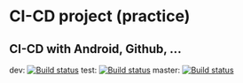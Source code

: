 # CI-CD project (practice)

## CI-CD with Android, Github, ...


dev: [![Build status](https://build.appcenter.ms/v0.1/apps/5f7ac7dc-ebff-4782-a793-f31267525154/branches/dev/badge)](https://appcenter.ms)
test: [![Build status](https://build.appcenter.ms/v0.1/apps/5181f0fd-e267-45eb-9f1a-1872bc9444db/branches/test/badge)](https://appcenter.ms)
master: [![Build status](https://build.appcenter.ms/v0.1/apps/5181f0fd-e267-45eb-9f1a-1872bc9444db/branches/master/badge)](https://appcenter.ms)
